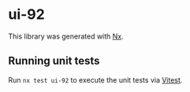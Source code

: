 # ui-92

This library was generated with [Nx](https://nx.dev).

## Running unit tests

Run `nx test ui-92` to execute the unit tests via [Vitest](https://vitest.dev/).
